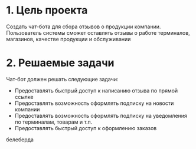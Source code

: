 # 1. Цель проекта

Создать чат-бота для сбора отзывов о продукции компании.
Пользователь системы сможет оставлять отзывы о работе терминалов, магазинов, качестве продукции и обслуживании

# 2. Решаемые задачи

Чат-бот должен решать следующие задачи:

- Предоставлять быстрый доступ к написанию отзыва по прямой ссылке
- Предоставлять возможность оформлять подписку на новости компании
- Предоставлять возможность оформлять подписку на уведомления по терминалам, товарам и т.п.
- Предоставлять быстрый доступ к оформлению заказов

белеберда
